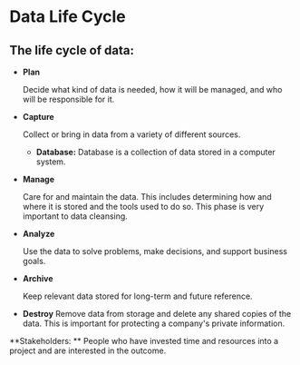 # Data Life Cycle

## The life cycle of data: 

- **Plan** 
 
  Decide what kind of data is needed, how it will be managed, and who will be responsible for it.
  
- **Capture** 

  Collect or bring in data from a variety of different sources.
   - **Database:** Database is a collection of data stored in a computer system.
  
- **Manage**

  Care for and maintain the data. This includes determining how and where it is stored and the tools used to do so. This phase is very important to data cleansing.

- **Analyze**

  Use the data to solve problems, make decisions, and support business goals.

- **Archive**

  Keep relevant data stored for long-term and future reference.

- **Destroy**
  Remove data from storage and delete any shared copies of the data.
This is important for protecting a company's private information.

**Stakeholders: **
People who have invested time and resources into a project and are interested in the outcome.
